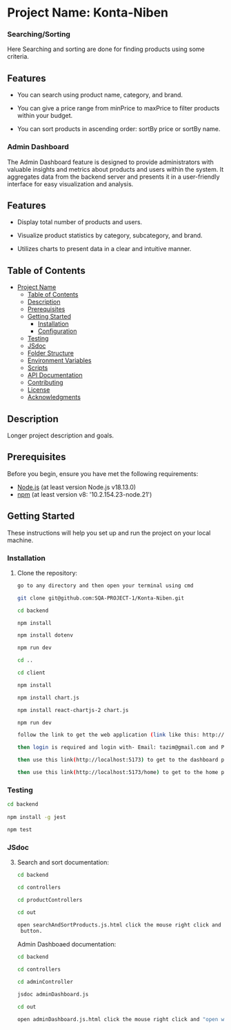 # Project Name: Konta-Niben

### Searching/Sorting 

Here Searching and sorting are done for finding products using some criteria.

## Features

- You can search using product name, category, and brand.

- You can give a price range from minPrice to maxPrice to filter products within your budget.

- You can sort products in ascending order: sortBy price or sortBy name.

### Admin Dashboard

The Admin Dashboard feature is designed to provide administrators with valuable insights and metrics about products and users within the system. It aggregates data from the backend server and presents it in a user-friendly interface for easy visualization and analysis.

## Features
- Display total number of products and users.

- Visualize product statistics by category, subcategory, and brand.

- Utilizes charts to present data in a clear and intuitive manner.


## Table of Contents

- [Project Name](#KontaNiben)
  - [Table of Contents](#table-of-contents)
  - [Description](#description)
  - [Prerequisites](#prerequisites)
  - [Getting Started](#getting-started)
    - [Installation](#installation)
    - [Configuration](#configuration)
  - [Testing](#testing)
  - [JSdoc](#searching-and-sorting-documentation)
  - [Folder Structure](#folder-structure)
  - [Environment Variables](#environment-variables)
  - [Scripts](#scripts)
  - [API Documentation](#api-documentation)
  - [Contributing](#contributing)
  - [License](#license)
  - [Acknowledgments](#acknowledgments)

## Description

Longer project description and goals.

## Prerequisites

Before you begin, ensure you have met the following requirements:

- [Node.js](https://nodejs.org/) (at least version Node.js v18.13.0)
- [npm](https://www.npmjs.com/) (at least version v8: '10.2.154.23-node.21')

## Getting Started

These instructions will help you set up and run the project on your local machine.

### Installation

1. Clone the repository:

   ```bash
   go to any directory and then open your terminal using cmd
   
   git clone git@github.com:SQA-PROJECT-1/Konta-Niben.git

   cd backend
   
   npm install
   
   npm install dotenv
   
   npm run dev

   cd ..
   
   cd client
   
   npm install

   npm install chart.js

   npm install react-chartjs-2 chart.js
   
   npm run dev

   follow the link to get the web application (link like this: http://localhost:5173/)

   then login is required and login with- Email: tazim@gmail.com and Password: 123

   then use this link(http://localhost:5173) to get to the dashboard page 

   then use this link(http://localhost:5173/home) to get to the home page where searching and sorting are done.
   ```
   

### Testing

   ```bash
   cd backend
	
   npm install -g jest

   npm test
   ```
   

### JSdoc

3. Search and sort documentation:

   ```bash
   cd backend
   
   cd controllers
   
   cd productControllers
   
   cd out
   
   open searchAndSortProducts.js.html click the mouse right click and "open with Live server"   
    button.
    ```
   Admin Dashboaed documentation:

   ```bash
   cd backend
   
   cd controllers
   
   cd adminController

   jsdoc adminDashboard.js
   
   cd out
   
   open adminDashboard.js.html click the mouse right click and "open with Live server" button.
    ```
   
